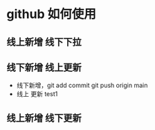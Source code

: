 # github 如何使用
## 线上新增 线下下拉

## 线下新增 线上更新


- 线下新增，git add  commit git push origin main
- 线上 更新 test1
    


## 线上新增 线下更新
